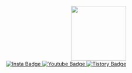 <!--
[![Top Langs](https://github-readme-stats.vercel.app/api/top-langs/?username=rkskekzzz&layout=compact&theme=react)](https://github.com/anuraghazra/github-readme-stats) -->

<!--
**rkskekzzz/rkskekzzz** is a ✨ _special_ ✨ repository because its `README.md` (this file) appears on your GitHub profile.

Here are some ideas to get you started:

- 🔭 I’m currently working on ...
- 🌱 I’m currently learning ...
- 👯 I’m looking to collaborate on ...
- 🤔 I’m looking for help with ...
- 💬 Ask me about ...
- 📫 How to reach me: ...
- 😄 Pronouns: ...
- ⚡ Fun fact: ...
-->

<div id="header" align="center">
  <img src="https://media.giphy.com/media/Ah3zHH7hvsSB2/giphy.gif" width="150"/>
</div>

<div id="badges">
  <a href="https://www.instagram.com/s._.jhoon/">
    <img src="https://img.shields.io/badge/LinkedIn-E4405F?style=for-the-badge&logo=linkedin&logoColor=white" alt="Insta Badge"/>
  </a>
  <a href="https://www.youtube.com/channel/UCpCD2rr3BXem2xWkMA7tGhg">
    <img src="https://img.shields.io/badge/YouTube-FF0000?style=for-the-badge&logo=youtube&logoColor=white" alt="Youtube Badge"/>
  </a>
  <a href="https://sjh4ck3r.tistory.com/">
    <img src="https://img.shields.io/badge/Tistory-000000?style=for-the-badge&logo=Tistory&logoColor=white" alt="Tistory Badge"/>
  </a>
</div>
